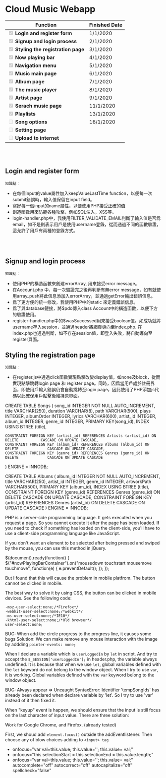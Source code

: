 # Cloud Music Webapp

| Function                                                                          | Finished Date |
| --------------------------------------------------------------------------------- | ------------- |
| <input type="checkbox" disabled checked /> <b>Login and register form</b>         |    1/1/2020   |
| <input type="checkbox" disabled checked /> <b>Signup and login process</b>        |    2/1/2020   |
| <input type="checkbox" disabled checked /> <b>Styling the registration page</b>   |    3/1/2020   |
| <input type="checkbox" disabled checked /> <b>Now playing bar</b>                 |    4/1/2020   |
| <input type="checkbox" disabled checked /> <b>Navigation menu</b>                 |    5/1/2020   |
| <input type="checkbox" disabled checked /> <b>Music main page</b>                 |    6/1/2020   |
| <input type="checkbox" disabled checked /> <b>Album page</b>                      |    7/1/2020   |
| <input type="checkbox" disabled checked /> <b>The music player</b>                |    8/1/2020   |
| <input type="checkbox" disabled checked /> <b>Artist page</b>                     |    9/1/2020   |
| <input type="checkbox" disabled checked /> <b>Serach music page</b>               |    11/1/2020  |
| <input type="checkbox" disabled checked /> <b>Playlists</b>                       |    13/1/2020  |
| <input type="checkbox" disabled /> <b>Song options</b>                            |    16/1/2020  |
| <input type="checkbox" disabled /> <b>Setting page</b>                            |               |
| <input type="checkbox" disabled /> <b>Upload to internet</b>                      |               |

<br><br>

## Login and register form

`知識點：`

* 在每個input的value屬性加入keepValueLastTime function，以便每一次submit錯誤時，輸入值保留在input field。
* 寫好每一個input的name屬性，以便使用PHP接受正確的值
* 創造函數用來防範各種攻擊，例如SQL注入，XSS等。
* login-handler.php中，我使用FILTER_VALIDATE_EMAIL判斷了輸入值是否爲email，如不是則表示用戶是使用username登錄，從而通過不同的函數驗證，這允許了用戶有兩種的登錄方式。

<br><br>

## Signup and login process

`知識點：`

* 使用PHP的構造函數來創建errorArray, 用來接受error message。
* 在Account.php 中，每一次驗證完之後再判斷有無error message，如有就使用array_push將此信息添加入errorArray，並通過getError輸出錯誤信息。
* 爲了更方便的統一修改，我使用PHP中的static 來定義錯誤信息。
* 爲了與database鏈接，將$pdo傳入class Account中的構造函數，以便下方的驗證使用。
* register-handler.php中的$wasSuccessed用來接受boolean值。如成功就將username存入session，並通過header將網頁導向至index.php. 在index.php也通過判斷，如不存在session值，即登入失敗，將自動導向至register頁面。

## Styling the registration page

`知識點：`

* 在register.js中通過click函數實現點擊改變display值，如none及block，從而實現點擊跳轉login page 和 register page。同時，因爲當用戶處於註冊界面，即使用戶輸入錯誤仍會自動跳轉至login page，因此使用了PHP添加js代碼以此確保用戶點擊後維持原界面。 


CREATE TABLE Songs (
	song_id INTEGER NOT NULL AUTO_INCREMENT,
    title VARCHAR(250),
    duration VARCHAR(8),
    path VARCHAR(500),
    plays INTEGER,
    albumOrder INTEGER,
    lyrics VARCHAR(600),
    artist_id INTEGER,
    album_id INTEGER,
    genre_id INTEGER,
    PRIMARY KEY(song_id),
    INDEX USING BTREE (title),
    
    CONSTRAINT FOREIGN KEY (artist_id) REFERENCES Artists (artist_id) ON DELETE 	     CASCADE ON UPDATE CASCADE,
    CONSTRAINT FOREIGN KEY (album_id) REFERENCES Albums (album_id) ON DELETE 	         CASCADE ON UPDATE CASCADE,
    CONSTRAINT FOREIGN KEY (genre_id) REFERENCES Genres (genre_id) ON DELETE 	         CASCADE ON UPDATE CASCADE
) ENGINE = INNODB;

CREATE TABLE Albums (
	album_id INTEGER NOT NULL AUTO_INCREMENT,
    title VARCHAR(250),
    artist_id INTEGER,
    genre_id INTEGER,
    artworkPath VARCHAR(500),
    PRIMARY KEY (album_id),
    INDEX USING BTREE (title),
    CONSTRAINT FOREIGN KEY (genre_id) REFERENCES Genres (genre_id) ON DELETE CASCADE ON UPDATE CASCADE,
    CONSTRAINT FOREIGN KEY (artist_id) REFERENCES Genres (artist_id) ON DELETE CASCADE ON UPDATE CASCADE
) ENGINE = INNODB;


PHP is a server-side programming language. It gets executed when you request a page. So you cannot execute it after the page has been loaded. If you need to check if something has loaded on the client-side, you'll have to use a client-side programming language like JavaScript.




If you don't want an element to be selected after being pressed and swiped by the mouse, you can use this method in jQuery.

$(document).ready(function() {
    $("#nowPlayingBarContainer").on("mousedown touchstart mousemove touchmove", function(e) {
        e.preventDefault();
    });
});


But I found that this will cause the problem in moblie platfrom. The button cannot be clicked in mobile.

The best way to solve it by using CSS, the button can be clicked in mobile devices. See the following code:

    -moz-user-select:none;/*Firefox*/
    -webkit-user-select:none;/*webkit*/
    -ms-user-select:none;/*IE10*/
    -khtml-user-select:none;/*Old browser*/
    user-select:none;




BUG: When add the circle progress to the progress line, it causes some bugs
Solution: We can make remove any mouse interaction with the image by addding `pointer-events: none;`

When I declare a variable which is `userLoggedIn` by `let` in script. And try to accept the `$_SESSION['userLoggedIn'];` in header.php, the variable always undefined. It is because that when we use `let`, global variables defined with the `let` keyword do not belong to the window object. When I try to use `var`, it is working. Global variables defined with the `var` keyword belong to the window object.


BUG: Always appear => Uncaught SyntaxError: Identifier 'tempSongIds' has already been declared when declare variable by 'let'. So I try to use 'var' instead of it then fixed it.


When "keyup" event is happen, we should ensure that the input is still focus on the last character of input value. There are three solution:

Work for Coogle Chrome, and Firefox. (already tested)

First, we shoud add `element.focus()` outside the addEventlistener. Then choose any of blow choices adding to `<input> tag`
* onfocus="var val=this.value; this.value=''; this.value= val;"
* onfocus="this.selectionStart = this.selectionEnd = this.value.length;"
* onfocus="var val=this.value; this.value=''; this.value= val;" autocomplete="off" autocorrect="off" autocapitalize="off" spellcheck="false"
